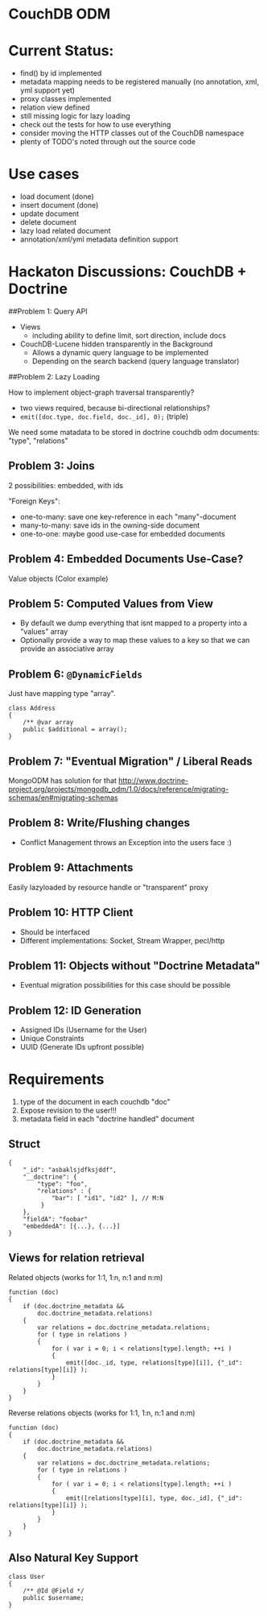 # CouchDB ODM

# Current Status:

* find() by id implemented
* metadata mapping needs to be registered manually (no annotation, xml, yml support yet)
* proxy classes implemented
* relation view defined
* still missing logic for lazy loading
* check out the tests for how to use everything
* consider moving the HTTP classes out of the CouchDB namespace
* plenty of TODO's noted through out the source code

# Use cases

* load document (done)
* insert document (done)
* update document
* delete document
* lazy load related document
* annotation/xml/yml metadata definition support

# Hackaton Discussions: CouchDB + Doctrine

##Problem 1: Query API

* Views
    * including ability to define limit, sort direction, include docs
* CouchDB-Lucene hidden transparently in the Background
    * Allows a dynamic query language to be implemented
    * Depending on the search backend (query language translator)

##Problem 2: Lazy Loading

How to implement object-graph traversal transparently?

* two views required, because bi-directional relationships?
* `emit([doc.type, doc.field, doc._id], 0);` (triple)

We need some matadata to be stored in doctrine couchdb odm documents: "type", "relations"

## Problem 3: Joins

2 possibilities: embedded, with ids

"Foreign Keys":

* one-to-many: save one key-reference in each "many"-document
* many-to-many: save ids in the owning-side document
* one-to-one: maybe good use-case for embedded documents

## Problem 4: Embedded Documents Use-Case?

Value objects (Color example)

## Problem 5: Computed Values from View

* By default we dump everything that isnt mapped to a property into a "values" array
* Optionally provide a way to map these values to a key so that we can provide an associative array

## Problem 6: `@DynamicFields`

Just have mapping type "array".

    class Address
    {
        /** @var array
        public $additional = array();
    }

## Problem 7: "Eventual Migration" / Liberal Reads

MongoODM has solution for that
http://www.doctrine-project.org/projects/mongodb_odm/1.0/docs/reference/migrating-schemas/en#migrating-schemas

## Problem 8: Write/Flushing changes

* Conflict Management throws an Exception into the users face :)

## Problem 9: Attachments

Easily lazyloaded by resource handle or "transparent" proxy

## Problem 10: HTTP Client

* Should be interfaced
* Different implementations: Socket, Stream Wrapper, pecl/http

## Problem 11: Objects without "Doctrine Metadata"

* Eventual migration possibilities for this case should be possible

## Problem 12: ID Generation

* Assigned IDs (Username for the User)
* Unique Constraints
* UUID (Generate IDs upfront possible)

# Requirements

1. type of the document in each couchdb "doc"
2. Expose revision to the user!!!
3. metadata field in each "doctrine handled" document

## Struct

    {
        "_id": "asbaklsjdfksjddf",
        "__doctrine": {
            "type": "foo",
            "relations" : {
                "bar": [ "id1", "id2" ], // M:N
             }
        },
        "fieldA": "foobar"
        "embeddedA": [{...}, {...}]
    }

## Views for relation retrieval

Related objects (works for 1:1, 1:n, n:1 and n:m)

	function (doc)
	{
		if (doc.doctrine_metadata &&
			doc.doctrine_metadata.relations)
		{
			var relations = doc.doctrine_metadata.relations;
			for ( type in relations )
			{
				for ( var i = 0; i < relations[type].length; ++i )
				{
					emit([doc._id, type, relations[type][i]], {"_id": relations[type][i]} );
				}
			}
		}
	}

Reverse relations objects (works for 1:1, 1:n, n:1 and n:m)

	function (doc)
	{
		if (doc.doctrine_metadata &&
			doc.doctrine_metadata.relations)
		{
			var relations = doc.doctrine_metadata.relations;
			for ( type in relations )
			{
				for ( var i = 0; i < relations[type].length; ++i )
				{
					emit([relations[type][i], type, doc._id], {"_id": relations[type][i]} );
				}
			}
		}
	}

## Also Natural Key Support
    class User
    {
        /** @Id @Field */
        public $username;
    }
